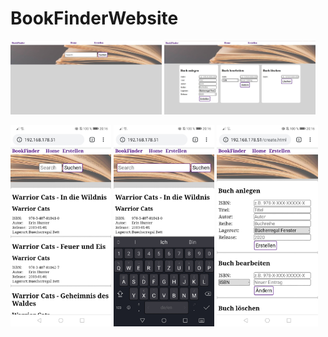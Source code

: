 # BookFinderWebsite

<img src="ScreenshotPC01.jpg" alt="drawing" width="48%"/> <img src="ScreenshotPC02.jpg" alt="drawing" width="48%"/>

<img src="Screenshot_mobile01.jpg" alt="drawing" width="32%"/>   <img src="Screenshot_mobile02.jpg" alt="drawing" width="32%"/>   <img src="Screenshot_mobile03.jpg" alt="drawing" width="32%"/>

